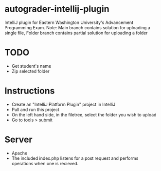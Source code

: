 # autograder-intellij-plugin
IntelliJ plugin for Eastern Washington University's Advancement Programming Exam. 
Note: Main branch contains solution for uploading a single file, Folder branch contains partial solution for uploading a folder

# TODO
- Get student's name
- Zip selected folder

# Instructions
- Create an "IntelliJ Platform Plugin" project in IntelliJ
- Pull and run this project
- On the left hand side, in the filetree, select the folder you wish to upload
- Go to tools > submit

# Server
- Apache 
- The included index.php listens for a post request and performs operations when one is recieved.
